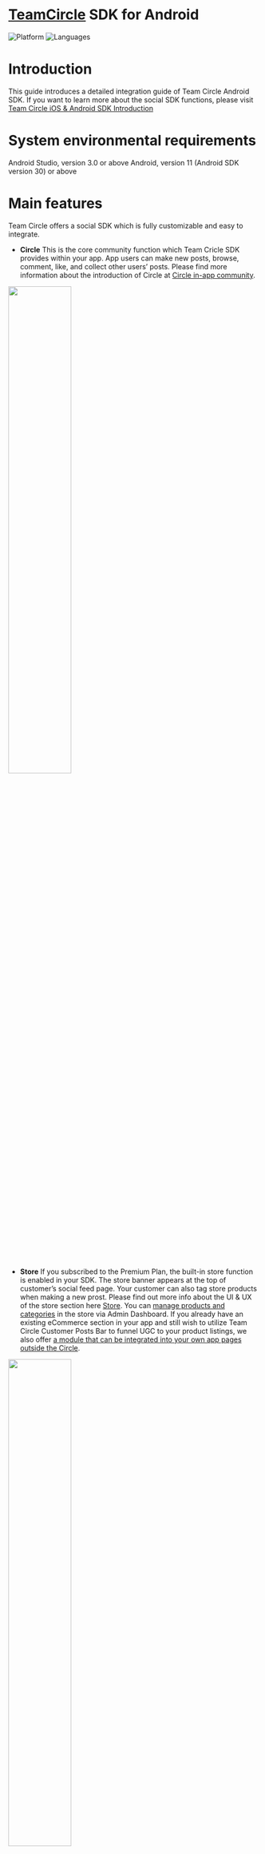# [TeamCircle](https://teamcircle.io) SDK for Android

![Platform](https://img.shields.io/badge/platform-ANDROID-orange.svg)
![Languages](https://img.shields.io/badge/language-JAVA-orange.svg)

# Introduction
This guide introduces a detailed integration guide of Team Circle Android SDK. 
If you want to learn more about the social SDK functions, please visit [Team Circle iOS & Android SDK Introduction](https://www.teamcircle.io/document/Team_Circle_iOS_Android_Social_SDK_Introduction)

# System environmental requirements

Android Studio, version 3.0 or above
Android, version 11 (Android SDK version 30) or above

# Main features

Team Circle offers a social SDK which is fully customizable and easy to integrate.

* **Circle** 
This is the core community function which Team Cricle SDK provides within your app. App users can make new posts, browse, comment, like, and collect other users’ posts. Please find more information about the introduction of Circle at [Circle in-app community](https://www.teamcircle.io/document/Team_Circle_iOS_Android_Social_SDK_Introduction?target=Circle_in-app_community).

<img src="https://user-images.githubusercontent.com/114135053/192727471-e96837fe-8fa5-43dd-a30f-9bf82c07d392.png" width="50%">

* **Store**
If you subscribed to the Premium Plan, the built-in store function is enabled in your SDK. The store banner appears at the top of customer’s social feed page. Your customer can also tag store products when making a new prost. Please find out more info about the UI & UX of the store section here [Store](https://www.teamcircle.io/document/Team_Circle_iOS_SDK_Integration_Guide?target=Store). You can [manage products and categories](https://www.teamcircle.io/document/Team_Circle_Admin_Dashboard_Feature_Introduction?target=Manage_store) in the store via Admin Dashboard. If you already have an existing eCommerce section in your app and still wish to utilize Team Circle Customer Posts Bar to funnel UGC to your product listings, we also offer [a module that can be integrated into your own app pages outside the Circle](https://www.teamcircle.io/document/Team_Circle_iOS_SDK_Integration_Guide?target=Store).

<img src="https://user-images.githubusercontent.com/114135053/192728188-dd3a80a1-7e8c-480f-a526-fb6f378ed664.png" width="50%">

* **Instant messaging** Customers can chat with others individually using our IM system. We currently support sending text messages, voice messages, photos, videos. An admin can also [link the admin account with a Circle community account](https://www.teamcircle.io/document/Team_Circle_Admin_Dashboard_Feature_Introduction?target=Link_unlink_accounts). After linking, an “official staff” badge will appear next to the Circle account. Please find more information about details of the IM system here [Instant Messaging](https://www.teamcircle.io/document/Team_Circle_iOS_Android_Social_SDK_Introduction?target=Instant_messaging).

<img src="https://user-images.githubusercontent.com/114135053/192732545-e686d10f-bd3c-4c70-a7eb-ab1b3f7475d0.png" width="50%">

* **Customizable UI** Circle SDK offers customizable UI components so that you can fine tune the Circle to match the style of the rest of your app. First of all, you may switch between two different themes: Light Theme or Dark Theme. Then, all buttons, text, icons, and click effects can be customized. Please find more information about details of the Customizable UI here [Customizable UI](https://www.teamcircle.io/document/Team_Circle_iOS_Android_Social_SDK_Introduction?target=Customizable_UI).

<img src="https://user-images.githubusercontent.com/114135053/192732951-bbefef0a-d617-46a9-81f5-24c171a3ef0d.png" width="50%">

# Integration
## Get started
* Sign up at https://www.TeamCircle.io.
* Login and find App ID and App Key in Admin Dashboard → SDK&DOC → App Info, you will need them in the following steps.

## Project configuration
### Step 1 Add Dependency in your project’s build.gradle
```bash
buildscript {
  //...
}
allprojects {
  repositories {
    //...
    jcenter()
    maven { url 'https://jitpack.io' }
  }
}
```
> **note:** Gradle version7.0.0 or higher;Add Dependency in your project’s setting.gradle
```bash
dependencyResolutionManagement {
  repositoriesMode.set(RepositoriesMode.FAIL_ON_PROJECT_REPOS)
  repositories {
    google()
    mavenCentral()
    jcenter() // Warning: this repository is going to shut down soon
    maven { url 'https://jitpack.io' }
  }
}
```

### Step 2 Add tools:replace="android:theme" in <application> tag in AndroidManifest.xml
```bash
<?xml version="1.0" encoding="utf-8"?>
<manifest xmlns:android="http://schemas.android.com/apk/res/android" xmlns:tools="http://schemas.android.com/tools" >
  // ...
  <application
    // ...
    tools:replace="android:theme">
    // ...
  </application>
</manifest>
```

### Step 3 Copy and paste Team Circle SDK.aar into app/libs folder
```bash
android {
  //...
  repositories {
    flatDir {
      dirs 'libs'
    }
  }
}
```
> **note:** Gradle version7.0.0 or higher;Add Dependency in your project’s setting.gradle
```bash
dependencyResolutionManagement {
  repositoriesMode.set(RepositoriesMode.FAIL_ON_PROJECT_REPOS)
  repositories {
    flatDir {
      dirs 'app/libs'
    }
  }
}
```

### Step 4 Xcode Add Privacy Permission Description
```bash
implementation(name: 'TeamCircleSDK_Release', ext:'aar')
```
Circle SDK has local data storage and UI interface, so you also need to include the following dependencies in your project:
```bash
com.tencent:mmkv-static
com.google.code.gson:gson
com.github.bumptech.glide:glide
com.squareup.okhttp3:okhttp
android.arch.persistence.room:runtime
com.giphy.sdk:ui
com.google.firebase:firebase-core
com.airbnb.android:lottie
com.amazonaws:aws-android-sdk-s3
org.greenrobot:eventbus
com.github.CarGuo.GSYVideoPlayer:GSYVideoPlayer
org.jsoup:jsoup
io.hyphenate:hyphenate-chat
com.pierfrancescosoffritti.androidyoutubeplayer:chromecast-sender:0.26
```
If your project does not have the above dependent package files, you can also install the dependent packages in the following ways:
```bash
com.tencent:mmkv-static
implementation 'com.tencent:mmkv-static:1.2.10'
implementation 'com.google.code.gson:gson:2.8.7'

implementation 'com.github.bumptech.glide:glide:4.11.0'
annotationProcessor 'com.github.bumptech.glide:compiler:4.11.0'
implementation "com.github.bumptech.glide:okhttp3-integration:4.11.0"

implementation 'com.squareup.okhttp3:okhttp:4.7.2'
implementation 'com.squareup.okhttp3:logging-interceptor:4.7.2'

implementation 'android.arch.persistence.room:runtime:1.1.1'
annotationProcessor "android.arch.persistence.room:compiler:1.1.1"

implementation 'com.giphy.sdk:ui:1.2.8'

implementation 'com.google.firebase:firebase-core:17.2.2'

implementation "com.airbnb.android:lottie:3.2.2"

implementation 'com.amazonaws:aws-android-sdk-s3:2.16.0'
implementation('com.amazonaws:aws-android-sdk-mobile-client:2.13.+@aar') { transitive = true }
implementation('com.amazonaws:aws-android-sdk-auth-userpools:2.13.+@aar') { transitive = true }

implementation 'org.greenrobot:eventbus:3.0.0'

implementation 'com.github.CarGuo.GSYVideoPlayer:GSYVideoPlayer:v8.1.6-jitpack'

implementation 'org.jsoup:jsoup:1.14.2'

implementation 'io.hyphenate:hyphenate-chat:3.9.5'

implementation 'com.pierfrancescosoffritti.androidyoutubeplayer:chromecast-sender:0.26'
```

## TeamCircleListener callbacks
TeamCircleListener gives the results (success or fail) of SDK initialization, login, log out, user data modification, download json file, and unread messages number.
```bash
TeamCircleSDK.getInstance().registerTeamCircleListener(new TeamCircleListener() {
  @Override
  public void loginSuccess(String accountId) {}
  @Override
  public void logoutSuccess() {}
  @Override
  public void onNotificationStateChanged(int notificationCount) {}
  @Override
  public void onEditProfile(String accountName, String avatarUrl, String bio, ProfileAccountListener profileAccountListener) {}
  @Override
  public void onShareJsonDownloaded(String shareJsonContent) {}
  @Override
  public void onDeleteAccount() {}
});
```
Error Codes:
20001: SDK initialization fail
20002: Obtain UUID fail
20003: User not login
20004: Feature not supported

## SDK initialization
There are two options to initialize the SDK:
First, initialize the SDK in ‘onCreate’ of the application with appId and appKey.
```bash
TeamCircleSDK.getInstance().init(application, "xxxx", "xxxxxxx1e472ba7c915d5ab1080dc");
```
Or, register a global listener in ‘onCreate’ of the application and unregister in 'onTerminate'
```bash
public final TeamCircleListener teamCircleListener = new TeamCircleListener () {
  //...
}

@Override
public void onCreate () {
  super.onCreate();
  TeamCircleSDK.getInstance().registerTeamCircleListener(teamCircleListener);
}

@Override
public void onTerminate () {
  super.onTerminate();
  TeamCircleSDK.getInstance().unRegisterTeamCircleListener(teamCircleListener);
}
```

## User account

**Method:** userLogin

**Description:** After user login to your app, call userLogin to update the user login state and sync data with Circle.

**Parameters:**

```bash
public void userLogin(String thirdPartyId, String accountName, String avatarUrl, String accountEmail, String bio);
```
**Sample Code:**

```bash
TeamCircleSDK.getInstance().userLogin(UserRepository.getInstance().getThirdPartyId(),UserRepository.getInstance().getMe().getAccountName(),UserRepository.getInstance().getMe().getAvatarUrl(),UserRepository.getInstance().getMe().getAccountEmail(),UserRepository.getInstance().getMe().getBio());
```

**Method:** userLogout

**Description:** Description: After user logout from your app, call userLogout to update the user login state and sync data with Circle.

**Parameters:**

```bash
public void userLogout();
```
**Sample Code:**

```bash
TeamCircleSDK.getInstance().userLogout();
```

## Actions and notifications
There are several types of actions including like, comment, reply, favorite, followed by other users, and posts get featured by admin. All these actions can be sent to customers as push notifications, and you only need to set ‘Push Notification Callback’ in the Admin Dashboard → SDK&DOC → APP Info. After receiving push notifications in the app, the following methods can be used to redirect to Circle Notification Module:

**Method:** jumpToNotificationCenter

**Parameters:**

```bash
public void jumpToNotificationCenter(Context context, String message);
```
**Sample Code:**

```bash
TeamCircleSDK.getInstance().jumpToNotificationCenter(context, "xxx started following you.");
```
There are two types of messages received by the server, Circle messages and IM offline messages. The specific parameters are as follows:
| **Param** | **Type** | **Description** |
| --- | --- | --- |
| callbackType | String | Message type:<br>NOTIFICATION: Circle messages;<br>MESSAGE: IM offline messages. |
| callbackData | List<Object> | Data list |
| sign | String | Encryption rules: appKey + callbackData encrypt with MD5 |

**Signature sample:**
When you receive notification data as follows: 
```bash
{
  "callbackType": "NOTIFICATION",
  "callbackData": [{
    "notificationType": "FOLLOW",
    "ownerId": "1",
    "accountId": "2",
    "accountName": "Maria",
    "notificationTime": "1661394887563",
    "unreadNum": 11
  }],
  "sign": "e850231501b44e95fea1c8058b11fe3e"
}
```
Suppose your appKey is apmhwgc3, then you need to concatenate the appKey and the received notification data with a semicolon as follows:
```bash
apmhwgc3;[{"notificationType":"FOLLOW","ownerId":"1","accountId":"2","accountName":"Maria","notificationTime":1661394887563,"unreadNum":11}]
```
Finally, encrypt the spliced string above by MD5, and you can get the final encrypted string: **e850231501b44e95fea1c8058b11fe3e**.


CallbackData params of NOTIFICATION:
| **Param** | **Type** | **Description** |
| --- | --- | --- |
| notificationType | String | Notification type:<br>FOLLOW<br>LIKE_POST<br>FEATURED_POST<br>COMMENT<br>LIKE_COMMENT<br>REPLY<br>POST_MENTION<br>COMMENT_MENTION<br>DOWNLOAD_JSON |
| ownerId | String | The user id who receiving the notification |
| accountId | String | The user id who sending the notification |
| accountName | String | The user name who sending the notification |
| notificationTime | Long | Notification sending time, Unix timestamp, unit: ms |

CallbackData params of MESSAGE:
| **Param** | **Type** | **Description** |
| --- | --- | --- |
| messageType | String | Notification type:<br>txt<br>img<br>audio<br>video |
| ownerId | String | The user id who receiving the notification |
| accountId | String | The user id who sending the notification |
| accountName | String | The user name who sending the notification |
| notificationTime | Long | Notification sending time, Unix timestamp, unit: ms |

## Circle modules
Circle module consists of Feed module, UserCenter module, Search Module, and NewPost Module. The circle SDK provides you with a whole Circle UI component and all small independent UI components that you can use separately.

**Method:** CircleFragment

**Description:** Add a whole Circle UI component into the navigation controller, so that Feed module, Search module, UserCenter module, and NewPost module are all included.

```bash
FragmentManager supportFragmentManager = getSupportFragmentManager();
FragmentTransaction fragmentTransaction = supportFragmentManager.beginTransaction();
fragmentTransaction.replace(R.id.root_view, CircleFragment.newInstance());
fragmentTransaction.commit();
```
Don't forget to define the fragment in the layout file:

```bash
<?xml version="1.0" encoding="utf-8"?>
<androidx.constraintlayout.widget.ConstraintLayout xmlns:android="http://schemas.android.com/apk/res/android"
  xmlns:app="http://schemas.android.com/apk/res-auto"
  xmlns:tools="http://schemas.android.com/tools"
  android:layout_width="match_parent"
  android:layout_height="match_parent"
  tools:context="CircleFragmentActivity">
  <fragment
    android:name="com.xkglow.xkchrome.sdk.ui.fragment.CircleFragment"
    android:id="@+id/root_view"
    android:layout_width="match_parent"
    android:layout_height="match_parent"/>
</androidx.constraintlayout.widget.ConstraintLayout>
```
Use the following activities or views if you want to separately use these UI components:

**Method:** FeedView

**Description:** In the Feed module, you can view posts, like, comment, favorite, and follow users.

```bash
<?xml version="1.0" encoding="utf-8"?>
<androidx.constraintlayout.widget.ConstraintLayout
  xmlns:android="http://schemas.android.com/apk/res/android"
  xmlns:app="http://schemas.android.com/apk/res-auto"
  xmlns:tools="http://schemas.android.com/tools"
  android:layout_width="match_parent"
  android:layout_height="match_parent"
  tools:context="CircleFragmentActivity">
  <com.xkglow.xkchrome.sdk.ui.FeedView
    android:id="@+id/root_view"
    android:layout_width="match_parent"
    android:layout_height="match_parent"/>
</androidx.constraintlayout.widget.ConstraintLayout>
```
Or you can also initialize the feed module in code:

```bash
FeedView feedView = new FeedView(MainActivity.this);parentView.addView(feedView);
```

**Method:** UserCenterActivity

**Description:** UserCenter module shows profile image, username, followers and followings, user’s posts and favorite posts.

```bash
TeamCircleSDK.getInstance().openAccountActivity();
```

**Method:** SearchActivity

**Description:** Search module is used to search user accounts and hashtags.

```bash
TeamCircleSDK.getInstance().openSearchActivity();
```

**Method:** NewPostActivity

**Description:** NewPost modules is used to send new user post which can be photos or videos. Also you can include product tags if you choose Premium Plan.

```bash
TeamCircleSDK.getInstance().openNewPostActivity(new NewPostCallback() {
  @Override
  public void onNewPost(NewPostDetail newPostDetail) {
  }
});
```
onNewPost method returns the local post information to be published. After that, you can publish the post information through the sendPost method.

```bash
TeamCircleSDK.getInstance().sendPost(newPostDetail, new SendPostCallBack() {
  @Override
  public void onPostPrepare(RequestPostData requestPostData) {
    // prepare to send post
  }

  @Override
  public void onPostSuccess(RequestPostData requestPostData) {
    // send post success
  }

  @Override
  public void onPostError(RequestPostData requestPostData) {
    // send post error
  }
});
```

## Share Json
Sometimes an app might have its own unique content that it wishes users can share along with the post. These contents are usually related with the core function of the app. Here are a few examples

* An IoT cookware app can enable users to share their recipe program while posting gourmet photos.
* A fitness app can enable users to share their customized training program while posting stunning results.
* An IoT lighting app can enable users to share the customized holiday light animation programs while showing off the end results.

<img src="https://user-images.githubusercontent.com/114135053/192987251-42b59af8-1ddc-4540-867b-811b32fcb1a9.png" width="30%">

In the above example of XKchrome app (for an IoT lighting hardware), the customers can share a light theme built by themselves along with their posts for others to download and run.

Team Circle SDK allows users to attach a downloadable json file while creating new posts. This file can be downloaded by others and perform functions outside Circle as mentioned in the above examples. Maximum size of a json file is 4096 bytes. If the file size exceeds this size, or the file is in another format such as PDF, your app may upload this file to a server and include the link in the json file. Customized icon, text and image can be uploaded along with the json to represent the shared Json file.

By default, the json file contains the following keys:

1. appId and appLogo: In some cases, you may use the same Circle community among multiple apps, for example, smart cookware app1 and app2 for different models. The appId and appLogo could be used to differentiate the shared Json file in order for the app to properly interact with the Json (such as making the compatible Json downloadable).
2. thumbnail: a thumbnail image file that represents the shared item.
3. name: plain text.
4. content: a json format content

**Method:** setShareJsonActivity

**Description:** Set your view controller which shows a custom view for selecting and sharing json.

**Sample Code:**

```bash
TeamCircleSDK.getInstance().getShareJsonSetting().setShareJsonActivity("com.xxxx.xxxx.xxxxActivity", "android.intent.category.DEFAULT");
```

**Method:** setShareJsonIcons

**Description:** Set upload and download icons.

**Sample Code:**

```bash
TeamCircleSDK.getInstance().getShareJsonSetting().setShareJsonIcons(R.drawable.dark_download_share_json,R.drawable.dark_download_share_json_disable,R.drawable.dark_upload_share_json);
```

**Method:** setShareJsonTitle

**Description:** Set title for the json file.

**Sample Code:**

```bash
TeamCircleSDK.getInstance().getShareJsonSetting().setShareJsonTitle("Title"));
```

**Method:** setShareJsonDownloadedTips

**Description:** Set the prompt text while downloading.

**Sample Code:**

```bash
TeamCircleSDK.getInstance().getShareJsonSetting().setShareJsonDownloadedTips("Download success");
```

## Store
Your customers can add product tags while creating new posts if you choose our Premium Plan. There are two options of integrating the Store module:
1. Add a whole Store module. A store section will appear at the top of the Circle social feed.
2. Only integrate the Customer Post Bar into your own product detail page if you have existing ecommerce functions in your app.

Both options require entering complete product info in the [Store](https://www.teamcircle.io/document/Team_Circle_iOS_Android_Social_SDK_Introduction?target=Store) page in the Admin Dashboard.

**Method:** StoreActivity

**Description:** Add a whole Store Module.

**Sample Code:**

```bash
TeamCircleSDK.getInstance().openStoreActivity();
```

**Method:** initCustomerPostBar

**Description:** Add a Customer Post Bar into your own product detail page.

**Sample Code:**

```bash
<com.xkglow.xkchrome.sdk.view.CustomerPostBarView
  android:id="@+id/customer_photo_gallery"
  android:layout_width="match_parent"
  android:layout_height="wrap_content"/>
  CustomerPostBarView customerPostBarView=findViewById(R.id.customer_photo_gallery);
  customerPostBarView.initCustomerPostBar(mProductId);
  customerPostBarView.setDataLoadStateListener(new CustomerPostBarView.DataLoadStateListener() {
  @Override
  public void onDataLoadSuccess(List<PostBean> postBeans) {
  }
});
```

## Instant messaging

**Method:** IMMessageActivity

**Description:** Add a whole IM system.

**Sample Code:**

```bash
IMMessageActivity.start(getContext());
```

# Customizable UI components
Customization on all UI components is optional, it will use default values if any of the following methods are not called.

## Text fonts and colors
* **Method:** setTextFontRegular <br> **Description:** Set regular text font and color, including post descriptions, comments, replies, etc.

* **Method:** setTextFontBold <br> **Description:** Set bold text font and color, including username.

* **Method:** setTextFontAction <br> **Description:** Set action button text font and color, including follow button.

* **Method:** setTextFontProductName <br> **Description:** Set product name text font and color.

* **Method:** setTextFontProductPrice <br> **Description:** Set product price text font and color.

* **Method:** setProductDescColor <br> **Description:** Set product description text color.

Sample Code:

```bash
Typeface typeface = Typeface.createFromAsset(context.getAssets(), "fonts/Roboto.ttf");
TeamCircleSDK.getInstance().getUiSetting().setTextFontRegular(typeface,context.getResources().getColor(R.color.redColor));

Typeface typeface = Typeface.createFromAsset(context.getAssets(), "fonts/Roboto.ttf");
TeamCircleSDK.getInstance().getUiSetting().setTextFontBold(typeface);

Typeface typeface = Typeface.createFromAsset(context.getAssets(), "fonts/Roboto.ttf");
TeamCircleSDK.getInstance().getUiSetting().setTextFontAction(typeface,context.getResources().getColor(R.color.redColor));

Typeface typeface = Typeface.createFromAsset(context.getAssets(), "fonts/Roboto.ttf");
TeamCircleSDK.getInstance().getUiSetting().setTextFontProductName(typeface,context.getResources().getColor(R.color.redColor));

Typeface typeface = Typeface.createFromAsset(context.getAssets(), "fonts/Roboto.ttf");
TeamCircleSDK.getInstance().getUiSetting().setTextFontProductPrice(typeface,context.getResources().getColor(R.color.redColor));

Typeface typeface = Typeface.createFromAsset(context.getAssets(), "fonts/Roboto.ttf");
TeamCircleSDK.getInstance().getUiSetting().setProductDescColor(typeface,context.getResources().getColor(R.color.redColor));
```

## Icons
* **Method:** setIconFavorite <br> **Description:** Set icon for favorite-unselected.
<img src="https://user-images.githubusercontent.com/114135053/193207595-31fc189d-cfd0-4545-bf08-a921e70e5ec8.png" width="40%">

* **Method:** setIconFavoriteSelected <br> **Description:** Set icon for favorite-selected.
<img src="https://user-images.githubusercontent.com/114135053/193207820-e7bc98ee-f689-4b05-8b2e-16f145320ffe.png" width="40%">

* **Method:** setIconTag <br> **Description:** Set icon for tag-unselected.
<img src="https://user-images.githubusercontent.com/114135053/193208162-34169299-6d0b-4ce7-aa81-6f66e044eb0b.png" width="40%">

* **Method:** setIconTagSelected <br> **Description:** Set icon for tag-selected.
<img src="https://user-images.githubusercontent.com/114135053/193208063-acba5fd5-e175-419f-9c0a-2359b933eed4.png" width="40%">

* **Method:** setIconLike <br> **Description:** Set icon for like-unselected.
<img src="https://user-images.githubusercontent.com/114135053/193207743-8ce0c13a-fdd0-4a29-abab-40f8c0aa7294.png" width="40%">

* **Method:** setIconLikeSelected <br> **Description:** Set icon for like-selected.
<img src="https://user-images.githubusercontent.com/114135053/193207089-aa46975e-e9a5-4912-8a2e-0a74fa0b5df0.png" width="40%">

* **Method:** setIconShare <br> **Description:** Set icon for share post.
<img src="https://user-images.githubusercontent.com/114135053/193207304-96a4cb64-df41-457b-8cf2-fb6a70055c2a.png" width="40%">

* **Method:** setIconComment <br> **Description:** Set icon for making comments.
<img srchttps://user-images.githubusercontent.com/114135053/193208233-6ca58d96-f7a2-4be9-b314-1548975cce4f.png" width="40%">

* **Method:** setIconNewPost <br> **Description:** Set icon for creating a new post.
<img src="https://user-images.githubusercontent.com/114135053/193207459-4f27af98-21d5-434b-a06b-b6b55b953e69.png" width="40%">

* **Method:** setIconBack <br> **Description:** Set icon for all back buttons.
<img src="https://user-images.githubusercontent.com/114135053/193207889-fac83ce6-6499-4fd9-adf4-1b4e8c5fc1b4.png" width="40%">

Sample Code:
```bash
TeamCircleSDK.getInstance().getUiSetting().setIconFavorite(R.drawable.favorite);
TeamCircleSDK.getInstance().getUiSetting().setIconFavoriteSelected(R.drawable.favorite_selected);
TeamCircleSDK.getInstance().getUiSetting().setIconTag(R.drawable.tag);
TeamCircleSDK.getInstance().getUiSetting().setIconTagSelected(R.drawable.tag_select);
TeamCircleSDK.getInstance().getUiSetting().setIconLike(R.drawable.like);
TeamCircleSDK.getInstance().getUiSetting().setIconLikeSelected(R.drawable.like_selected);
TeamCircleSDK.getInstance().getUiSetting().setIconShare(R.drawable.share);
TeamCircleSDK.getInstance().getUiSetting().setIconComment(R.drawable.comment);
TeamCircleSDK.getInstance().getUiSetting().setIconNewPost(R.drawable.newpost);
TeamCircleSDK.getInstance().getUiSetting().setIconBack(R.drawable.back);
```
## Colors

* **Method:** setSystemBackgroundColor <br> **Description:** Set the background color of all pages.
<img src="https://user-images.githubusercontent.com/114135053/192998082-93f4eb97-3582-451a-86cf-3381340e22a9.png" width="50%">

* **Method:** setBackgroundEffectColor <br> **Description:** Set the background color of the highlighted section.
<img src="https://user-images.githubusercontent.com/114135053/192998234-79f3e83a-1d75-497f-aea8-8316884e9dcb.png" width="30%">

* **Method:** setLinkColor <br> **Description:** Set all web page link color.
<img src="https://user-images.githubusercontent.com/114135053/192998363-b97d4841-52a9-4a7c-976d-e2cf0828cd66.png" width="30%">

Sample Code:
```bash
TeamCircleSDK.getInstance().getUiSetting().setSystemBackgroundColor(context.getColor(R.color.blackColor));
TeamCircleSDK.getInstance().getUiSetting().setBackgroundEffectColor(context.getColor(R.color.blackColor));
TeamCircleSDK.getInstance().getUiSetting().setLinkColor(context.getColor(R.color.white));
```

## Redirect

* **Method:** toStoreVCtrl <br> **Description:** Redirects to the Store view controller.

* **Method:** toUserCenterVCtrl <br> **Description:** Redirects to the UserCenter view controller.

* **Method:** toNewPostVCtrl <br> **Description:** Redirects to the NewPost view controller.

* **Method:** toSearchVCtrl <br> **Description:** Redirects to the Search view controller.

* **Method:** toChatListAction <br> **Description:** Redirects to the Chat view controller.

* **Method:** toChatAction <br> **Description:** Redirects to the Chat view controller.

Sample Code:
```bash
TCManager.sharedInstance.toStoreVCtrl(nav: navigation) { vc, error in
  if let storeVC = vc {
  }
}
TCManager.sharedInstance.toUserCenterVCtrl(nav: navigation) { vc, error in
  if let userVC = vc {
  }
}
TCManager.sharedInstance.toNewPostVCtrl { error in }
TCManager.sharedInstance.toSearchVCtrl { error in }
TCManager.sharedInstance.toChatListAction(nav: navigation)
TCManager.sharedInstance.toChatAction(nav: navigation, conversationId: "conversationId")
```

## Terms and privacy policy

* **Method:** setPrivacyPolicy <br> **Description:** Set privacy policy website url.

* **Method:** setTermsAndConditions <br> **Description:** Set terms and conditions website url.

Sample Code:
```bash
TeamCircleSDK.getInstance().setPrivacyPolicy("https://xxxxxx.html");
TeamCircleSDK.getInstance().setTermsAndConditions("https://xxxxxx.html");
```
If the links are not entered,these two documents will remain hidden.
